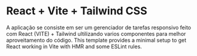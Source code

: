 # React + Vite + Tailwind CSS

A aplicação se consiste em ser um gerenciador de tarefas responsivo feito com React (VITE) + Tailwind ultilizando varios componentes para melhor aproveitamento do código.
This template provides a minimal setup to get React working in Vite with HMR and some ESLint rules.
